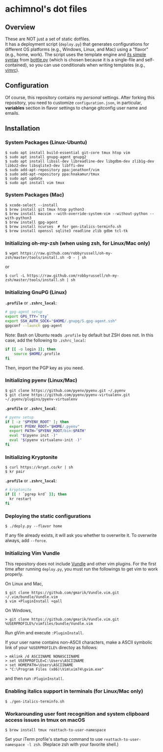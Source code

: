 # achimnol's dot files

## Overview

These are NOT just a set of static dotfiles.  
It has a deployment script (`deploy.py`) that generates configurations for different OS platforms (e.g., Windows, Linux, and Mac) using a "flavor" (e.g., home, work).
The script uses the template engine and [its simple syntax](http://bottlepy.org/docs/dev/stpl.html) from [bottle.py](http://bottlepy.org/docs/dev/index.html) (which is chosen because it is a single-file and self-contained), so you can use conditionals when writing templates (e.g., [vimrc](https://github.com/achimnol/dotfiles/blob/master/vimrc)).

## Configuration

Of course, this repository contains my *personal* settings.
After forking this repository, you need to customize `configuration.json`, in particular, **variables** section in flavor settings to change gitconfig user name and emails.

## Installation

### System Packages (Linux-Ubuntu)

```console
$ sudo apt install build-essential git-core tmux htop vim
$ sudo apt install gnupg-agent gnupg2
$ sudo apt install libssl-dev libreadline-dev libgdbm-dev zlib1g-dev libbz2-dev libsqlite3-dev libffi-dev
$ sudo add-apt-repository ppa:jonathonf/vim
$ sudo add-apt-repository ppa:hnakamur/tmux
$ sudo apt update
$ sudo apt install vim tmux
```

### System Packages (Mac)

```console
$ xcode-select --install
$ brew install git tmux htop python3
$ brew install macvim --with-override-system-vim --without-python --with-python3
$ brew install gpg-agent
$ brew install ncurses  # for gen-italics-terminfo.sh
$ brew install openssl sqlite3 readline zlib gdbm tcl-tk
```

### Initializing oh-my-zsh (when using zsh, for Linux/Mac only)

```console
$ wget https://raw.github.com/robbyrussell/oh-my-zsh/master/tools/install.sh -O - | sh
```
or
```console
$ curl -L https://raw.github.com/robbyrussell/oh-my-zsh/master/tools/install.sh | sh
```

### Initializing GnuPG (Linux)

**`.profile`** or **`.zshrc_local`**:
```sh
# gpg-agent setup
export GPG_TTY=`tty`
export SSH_AUTH_SOCK="$HOME/.gnupg/S.gpg-agent.ssh"
gpgconf --launch gpg-agent
```

Note: Bash on Ubuntu reads `.profile` by default but ZSH does not.
In this case, add the following to `.zshrc_local`:

```sh
if [[ -o login ]]; then
    source $HOME/.profile
fi
```

Then, import the PGP key as you need.

### Initializing pyenv (Linux/Mac)

```console
$ git clone https://github.com/pyenv/pyenv.git ~/.pyenv
$ git clone https://github.com/pyenv/pyenv-virtualenv.git ~/.pyenv/plugins/pyenv-virtualenv
```

**`.profile`** or **`.zshrc_local`**:
```sh
# pyenv setup
if [ -z "$PYENV_ROOT" ]; then
  export PYENV_ROOT="$HOME/.pyenv"
  export PATH="$PYENV_ROOT/bin:$PATH"
  eval "$(pyenv init -)"
  eval "$(pyenv virtualenv-init -)"
fi
```

### Initializing Kryptonite

```console
$ curl https://krypt.co/kr | sh
$ kr pair
```

**`.profile`** or **`.zshrc_local`**:
```sh
# kryptonite
if [[ ! `pgrep krd` ]]; then
  kr restart
fi
```

### Deploying the static configurations

```console
$ ./deply.py --flavor home
```

If any file already exists, it will ask you whether to overwrite it.
To overwrite always, add `--force`.

### Initializing Vim Vundle

This repository does not include [Vundle](https://github.com/gmarik/Vundle.vim) and other vim plugins.
For the first time after running `deploy.py`, you must run the followings to get vim to work properly.

On Linux and Mac,
```console
$ git clone https://github.com/gmarik/Vundle.vim.git ~/.vim/bundle/Vundle.vim
$ vim +PluginInstall +qall
```

On Windows,
```console
> git clone https://github.com/gmarik/Vundle.vim.git %USERPROFILE%/vimfiles/bundle/Vundle.vim
```
Run gVim and execute `:PluginInstall`.

If your user name contains non-ASCII characters, make a ASCII symbolic link of your `%USERPROFILE%` directoy as follows:
```console
> mklink /d ASCIINAME NONASCIINAME
> set USERPROFILE=C:\Users\ASCIINAME
> set HOMEPATH=\Users\ASCIINAME
> "C:\Program Files (x86)\Vim\vim74\gvim.exe"
```
and then run `:PluginInstall`.

### Enabling italics support in terminals (for Linux/Mac only)

```console
$ ./gen-italics-terminfo.sh
```

### Workarounding user font recognition and system clipboard access issues in tmux on macOS

```console
$ brew install tmux reattach-to-user-namespace
```

Set your iTerm profile's startup command to use `reattach-to-user-namespace -l zsh`. 
(Replace zsh with your favorite shell.)
